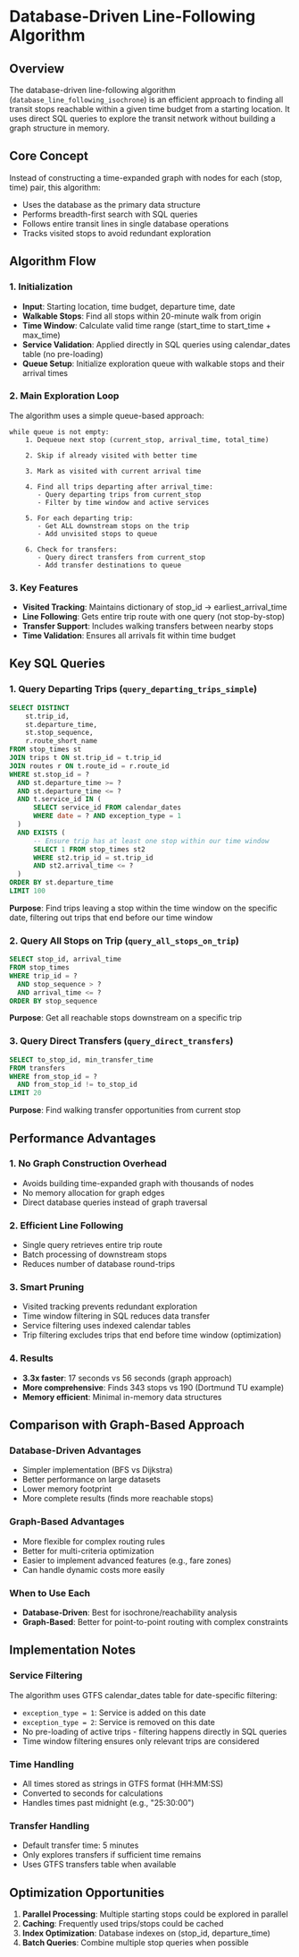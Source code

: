# Database-Driven Line-Following Algorithm

## Overview

The database-driven line-following algorithm (`database_line_following_isochrone`) is an efficient approach to finding all transit stops reachable within a given time budget from a starting location. It uses direct SQL queries to explore the transit network without building a graph structure in memory.

## Core Concept

Instead of constructing a time-expanded graph with nodes for each (stop, time) pair, this algorithm:
- Uses the database as the primary data structure
- Performs breadth-first search with SQL queries
- Follows entire transit lines in single database operations
- Tracks visited stops to avoid redundant exploration

## Algorithm Flow

### 1. Initialization
- **Input**: Starting location, time budget, departure time, date
- **Walkable Stops**: Find all stops within 20-minute walk from origin
- **Time Window**: Calculate valid time range (start_time to start_time + max_time)
- **Service Validation**: Applied directly in SQL queries using calendar_dates table (no pre-loading)
- **Queue Setup**: Initialize exploration queue with walkable stops and their arrival times

### 2. Main Exploration Loop

The algorithm uses a simple queue-based approach:

```
while queue is not empty:
    1. Dequeue next stop (current_stop, arrival_time, total_time)
    
    2. Skip if already visited with better time
    
    3. Mark as visited with current arrival time
    
    4. Find all trips departing after arrival_time:
       - Query departing trips from current_stop
       - Filter by time window and active services
    
    5. For each departing trip:
       - Get ALL downstream stops on the trip
       - Add unvisited stops to queue
    
    6. Check for transfers:
       - Query direct transfers from current_stop
       - Add transfer destinations to queue
```

### 3. Key Features

- **Visited Tracking**: Maintains dictionary of stop_id → earliest_arrival_time
- **Line Following**: Gets entire trip route with one query (not stop-by-stop)
- **Transfer Support**: Includes walking transfers between nearby stops
- **Time Validation**: Ensures all arrivals fit within time budget

## Key SQL Queries

### 1. Query Departing Trips (`query_departing_trips_simple`)

```sql
SELECT DISTINCT
    st.trip_id,
    st.departure_time,
    st.stop_sequence,
    r.route_short_name
FROM stop_times st
JOIN trips t ON st.trip_id = t.trip_id
JOIN routes r ON t.route_id = r.route_id
WHERE st.stop_id = ?
  AND st.departure_time >= ?
  AND st.departure_time <= ?
  AND t.service_id IN (
      SELECT service_id FROM calendar_dates 
      WHERE date = ? AND exception_type = 1
  )
  AND EXISTS (
      -- Ensure trip has at least one stop within our time window
      SELECT 1 FROM stop_times st2
      WHERE st2.trip_id = st.trip_id
      AND st2.arrival_time <= ?
  )
ORDER BY st.departure_time
LIMIT 100
```

**Purpose**: Find trips leaving a stop within the time window on the specific date, filtering out trips that end before our time window

### 2. Query All Stops on Trip (`query_all_stops_on_trip`)

```sql
SELECT stop_id, arrival_time
FROM stop_times
WHERE trip_id = ?
  AND stop_sequence > ?
  AND arrival_time <= ?
ORDER BY stop_sequence
```

**Purpose**: Get all reachable stops downstream on a specific trip

### 3. Query Direct Transfers (`query_direct_transfers`)

```sql
SELECT to_stop_id, min_transfer_time
FROM transfers
WHERE from_stop_id = ?
  AND from_stop_id != to_stop_id
LIMIT 20
```

**Purpose**: Find walking transfer opportunities from current stop

## Performance Advantages

### 1. No Graph Construction Overhead
- Avoids building time-expanded graph with thousands of nodes
- No memory allocation for graph edges
- Direct database queries instead of graph traversal

### 2. Efficient Line Following
- Single query retrieves entire trip route
- Batch processing of downstream stops
- Reduces number of database round-trips

### 3. Smart Pruning
- Visited tracking prevents redundant exploration
- Time window filtering in SQL reduces data transfer
- Service filtering uses indexed calendar tables
- Trip filtering excludes trips that end before time window (optimization)

### 4. Results
- **3.3x faster**: 17 seconds vs 56 seconds (graph approach)
- **More comprehensive**: Finds 343 stops vs 190 (Dortmund TU example)
- **Memory efficient**: Minimal in-memory data structures

## Comparison with Graph-Based Approach

### Database-Driven Advantages
- Simpler implementation (BFS vs Dijkstra)
- Better performance on large datasets
- Lower memory footprint
- More complete results (finds more reachable stops)

### Graph-Based Advantages
- More flexible for complex routing rules
- Better for multi-criteria optimization
- Easier to implement advanced features (e.g., fare zones)
- Can handle dynamic costs more easily

### When to Use Each
- **Database-Driven**: Best for isochrone/reachability analysis
- **Graph-Based**: Better for point-to-point routing with complex constraints

## Implementation Notes

### Service Filtering
The algorithm uses GTFS calendar_dates table for date-specific filtering:
- `exception_type = 1`: Service is added on this date
- `exception_type = 2`: Service is removed on this date
- No pre-loading of active trips - filtering happens directly in SQL queries
- Time window filtering ensures only relevant trips are considered

### Time Handling
- All times stored as strings in GTFS format (HH:MM:SS)
- Converted to seconds for calculations
- Handles times past midnight (e.g., "25:30:00")

### Transfer Handling
- Default transfer time: 5 minutes
- Only explores transfers if sufficient time remains
- Uses GTFS transfers table when available

## Optimization Opportunities

1. **Parallel Processing**: Multiple starting stops could be explored in parallel
2. **Caching**: Frequently used trips/stops could be cached
3. **Index Optimization**: Database indexes on (stop_id, departure_time)
4. **Batch Queries**: Combine multiple stop queries when possible